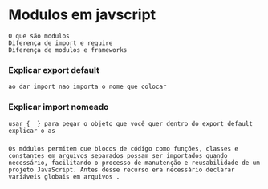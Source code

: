 # Modulos em javscript

    O que são modulos
    Diferença de import e require
    Diferença de modulos e frameworks

### Explicar export default
    ao dar import nao importa o nome que colocar

### Explicar import nomeado
    usar {  } para pegar o objeto que você quer dentro do export default
    explicar o as



###
    Os módulos permitem que blocos de código como funções, classes e constantes em arquivos separados possam ser importados quando necessário, facilitando o processo de manutenção e reusabilidade de um projeto JavaScript. Antes desse recurso era necessário declarar variáveis globais em arquivos .